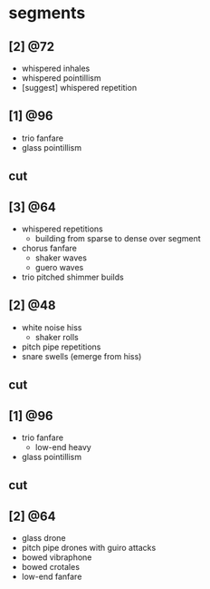 # segments

## [2] @72 

- whispered inhales
- whispered pointillism
- [suggest] whispered repetition

## [1] @96

- trio fanfare
- glass pointillism

## cut

## [3] @64

- whispered repetitions
    - building from sparse to dense over segment
- chorus fanfare
    - shaker waves
    - guero waves
- trio pitched shimmer builds

## [2] @48

- white noise hiss
    - shaker rolls
- pitch pipe repetitions
- snare swells (emerge from hiss)

## cut

## [1] @96

- trio fanfare
    - low-end heavy
- glass pointillism

## cut

## [2] @64

- glass drone
- pitch pipe drones with guiro attacks
- bowed vibraphone
- bowed crotales
- low-end fanfare
